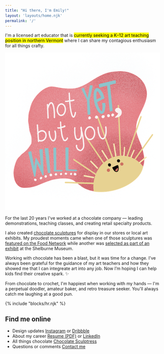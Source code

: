 ```yaml
---
title: "Hi there, I'm Emily!"
layout: 'layouts/home.njk'
permalink: '/'
---
```


I'm a licensed art educator that is <mark>currently seeking a K&#8211;12 art teaching position in northern Vermont</mark> where I can share my contagious enthusiasm for all things crafty.

<img src="images/doodle-not-yet.png" width="550" height="513" loading="lazy" class="doodle-not-yet" alt="A smiling illustrated sun rising from the lower right hand corner, the message says 'Not yet, but you will'" /> 

For the last 20 years I've worked at a chocolate company &#8212; leading demonstrations, teaching classes, and creating retail specialty products. 

I also created [chocolate sculptures](https://chocolatesculptress.com) for display in our stores or local art exhibits. My proudest moments came when one of those sculptures was [featured on the Food Network](https://chocolatesculptress.com/sculptures/cuckoo-clock/ "Giant Chocolate Cuckoo Clock on the Food Network") while another was [selected as part of an exhibit](https://chocolatesculptress.com/sculptures/donut-shop/ "Donut Shop Chocolate Sculpture on display at Shelburne Museum") at the Shelburne Museum.

Working with chocolate has been a blast, but it was time for a change. I've always been grateful for the guidance of my art teachers and how they showed me that I can integreate art into any job. Now I’m hoping I can help kids find their creative spark. ✨

From chocolate to crochet, I'm happiest when working with my hands &#8212; I'm a perpetual doodler, amateur baker, and retro treasure seeker. You'll always catch me laughing at a good pun.

{% include "blocks/hr.njk" %}

<div class="d-flex d-flex__column flow">
  <h2 class="center">Find me online</h2>
  <ul class="dot-list" role="list">
    <li class="d-flex">
      <span>Design updates</span>
      <span class="dots" aria-hidden="true"></span>
      <span class="align-right">
        <a href="{{ site.social.instagram }}">Instagram</a> or <a href="{{ site.social.dribbble }}">Dribbble</a>
      </span>
    </li>
    <li class="d-flex">
      <span>About my career</span>
      <span class="dots" aria-hidden="true"></span>
      <span class="align-right">
        <a href="resume.pdf" title="View my Resume">Resume (PDF)</a> or <a href="{{ site.social.linkedin }}">LinkedIn</a>
      </span>
    </li>
    <li class="d-flex">
      <span>All things chocolate</span>
      <span class="dots" aria-hidden="true"></span>
      <span class="align-right">
        <a href="https://www.chocolatesculptress.com" title="My chocolate sculpture portfolio">Chocolate Sculptress</a>
      </span>
    </li>
    <li class="d-flex">
      <span>Questions or comments</span>
      <span class="dots" aria-hidden="true"></span>
      <span class="align-right">
        <a href="mailto:emilywjones@gmail.com">Contact me</a>
      </span>
    </li>
  </ul>
</div>